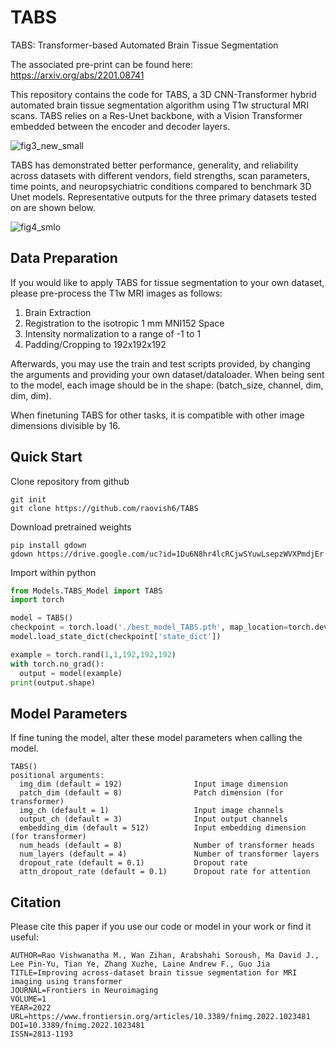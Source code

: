# TABS
TABS: Transformer-based Automated Brain Tissue Segmentation

The associated pre-print can be found here: https://arxiv.org/abs/2201.08741

This repository contains the code for TABS, a 3D CNN-Transformer hybrid automated brain tissue segmentation algorithm using T1w structural MRI scans. TABS relies on a Res-Unet backbone, with a Vision Transformer embedded between the encoder and decoder layers.

![fig3_new_small](https://user-images.githubusercontent.com/93843444/150707690-a14744d7-a792-4dc3-b547-a1a63d43c697.jpg)

TABS has demonstrated better performance, generality, and reliability across datasets with different vendors, field strengths, scan parameters, time points, and neuropsychiatric conditions compared to benchmark 3D Unet models. Representative outputs for the three primary datasets tested on are shown below.

![fig4_smlo](https://user-images.githubusercontent.com/93843444/150708119-cee6daf9-88d4-4a6d-8e8a-ea709e2f5c6e.jpg)

## Data Preparation

If you would like to apply TABS for tissue segmentation to your own dataset, please pre-process the T1w MRI images as follows:

1. Brain Extraction
2. Registration to the isotropic 1 mm MNI152 Space
3. Intensity normalization to a range of -1 to 1
4. Padding/Cropping to 192x192x192

Afterwards, you may use the train and test scripts provided, by changing the arguments and providing your own dataset/dataloader. When being sent to the model, each image should be in the shape: (batch_size, channel, dim, dim, dim).

When finetuning TABS for other tasks, it is compatible with other image dimensions divisible by 16.

## Quick Start

Clone repository from github
```
git init
git clone https://github.com/raovish6/TABS
```

Download pretrained weights
```
pip install gdown
gdown https://drive.google.com/uc?id=1Du6N8hr4lcRCjwSYuwLsepzWVXPmdjEr
```

Import within python
```python
from Models.TABS_Model import TABS
import torch

model = TABS()
checkpoint = torch.load('./best_model_TABS.pth', map_location=torch.device(0))
model.load_state_dict(checkpoint['state_dict'])

example = torch.rand(1,1,192,192,192)
with torch.no_grad():
  output = model(example)
print(output.shape)
```

## Model Parameters

If fine tuning the model, alter these model parameters when calling the model.
```
TABS()
positional arguments:
  img_dim (default = 192)                Input image dimension
  patch_dim (default = 8)                Patch dimension (for transformer)
  img_ch (default = 1)                   Input image channels
  output_ch (default = 3)                Input output channels
  embedding_dim (default = 512)          Input embedding dimension (for transformer)
  num_heads (default = 8)                Number of transformer heads
  num_layers (default = 4)               Number of transformer layers
  dropout_rate (default = 0.1)           Dropout rate
  attn_dropout_rate (default = 0.1)      Dropout rate for attention
```

## Citation

Please cite this paper if you use our code or model in your work or find it useful:

```
AUTHOR=Rao Vishwanatha M., Wan Zihan, Arabshahi Soroush, Ma David J., Lee Pin-Yu, Tian Ye, Zhang Xuzhe, Laine Andrew F., Guo Jia
TITLE=Improving across-dataset brain tissue segmentation for MRI imaging using transformer  	
JOURNAL=Frontiers in Neuroimaging     
VOLUME=1      	
YEAR=2022   
URL=https://www.frontiersin.org/articles/10.3389/fnimg.2022.1023481       
DOI=10.3389/fnimg.2022.1023481    
ISSN=2813-1193  
```
